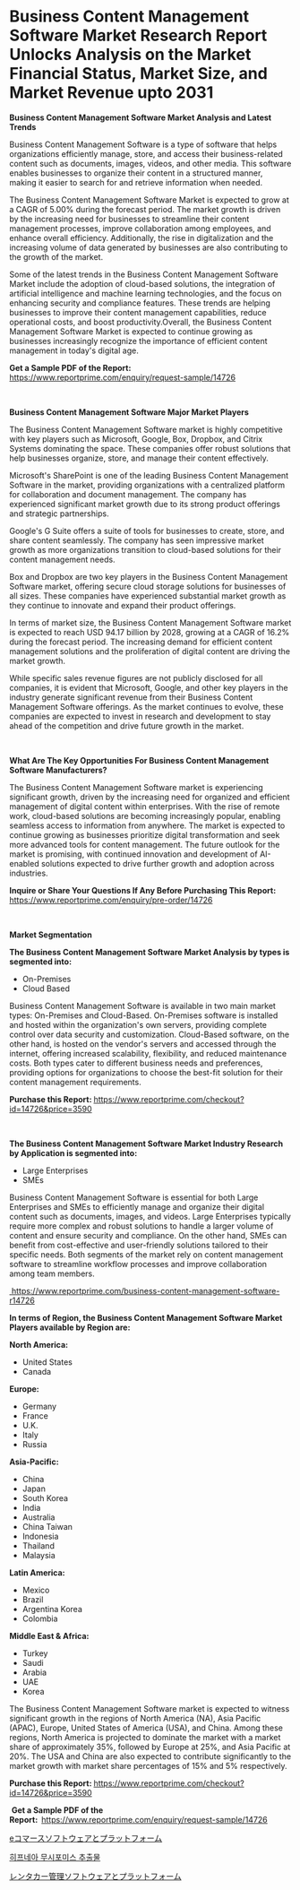 <p><h1>Business Content Management Software Market Research Report Unlocks Analysis on the Market Financial Status, Market Size, and Market Revenue upto 2031</h1></p><p><strong>Business Content Management Software Market Analysis and Latest Trends</strong></p>
<p><p>Business Content Management Software is a type of software that helps organizations efficiently manage, store, and access their business-related content such as documents, images, videos, and other media. This software enables businesses to organize their content in a structured manner, making it easier to search for and retrieve information when needed.</p><p>The Business Content Management Software Market is expected to grow at a CAGR of 5.00% during the forecast period. The market growth is driven by the increasing need for businesses to streamline their content management processes, improve collaboration among employees, and enhance overall efficiency. Additionally, the rise in digitalization and the increasing volume of data generated by businesses are also contributing to the growth of the market.</p><p>Some of the latest trends in the Business Content Management Software Market include the adoption of cloud-based solutions, the integration of artificial intelligence and machine learning technologies, and the focus on enhancing security and compliance features. These trends are helping businesses to improve their content management capabilities, reduce operational costs, and boost productivity.Overall, the Business Content Management Software Market is expected to continue growing as businesses increasingly recognize the importance of efficient content management in today's digital age.</p></p>
<p><strong>Get a Sample PDF of the Report:&nbsp;</strong> <a href="https://www.reportprime.com/enquiry/request-sample/14726">https://www.reportprime.com/enquiry/request-sample/14726</a></p>
<p>&nbsp;</p>
<p><strong>Business Content Management Software Major Market Players</strong></p>
<p><p>The Business Content Management Software market is highly competitive with key players such as Microsoft, Google, Box, Dropbox, and Citrix Systems dominating the space. These companies offer robust solutions that help businesses organize, store, and manage their content effectively.</p><p>Microsoft's SharePoint is one of the leading Business Content Management Software in the market, providing organizations with a centralized platform for collaboration and document management. The company has experienced significant market growth due to its strong product offerings and strategic partnerships.</p><p>Google's G Suite offers a suite of tools for businesses to create, store, and share content seamlessly. The company has seen impressive market growth as more organizations transition to cloud-based solutions for their content management needs.</p><p>Box and Dropbox are two key players in the Business Content Management Software market, offering secure cloud storage solutions for businesses of all sizes. These companies have experienced substantial market growth as they continue to innovate and expand their product offerings.</p><p>In terms of market size, the Business Content Management Software market is expected to reach USD 94.17 billion by 2028, growing at a CAGR of 16.2% during the forecast period. The increasing demand for efficient content management solutions and the proliferation of digital content are driving the market growth.</p><p>While specific sales revenue figures are not publicly disclosed for all companies, it is evident that Microsoft, Google, and other key players in the industry generate significant revenue from their Business Content Management Software offerings. As the market continues to evolve, these companies are expected to invest in research and development to stay ahead of the competition and drive future growth in the market.</p></p>
<p>&nbsp;</p>
<p><strong>What Are The Key Opportunities For Business Content Management Software Manufacturers?</strong></p>
<p><p>The Business Content Management Software market is experiencing significant growth, driven by the increasing need for organized and efficient management of digital content within enterprises. With the rise of remote work, cloud-based solutions are becoming increasingly popular, enabling seamless access to information from anywhere. The market is expected to continue growing as businesses prioritize digital transformation and seek more advanced tools for content management. The future outlook for the market is promising, with continued innovation and development of AI-enabled solutions expected to drive further growth and adoption across industries.</p></p>
<p><strong>Inquire or Share Your Questions If Any Before Purchasing This Report:</strong> <a href="https://www.reportprime.com/enquiry/pre-order/14726">https://www.reportprime.com/enquiry/pre-order/14726</a></p>
<p>&nbsp;</p>
<p><strong>Market Segmentation</strong></p>
<p><strong>The Business Content Management Software Market Analysis by types is segmented into:</strong></p>
<p><ul><li>On-Premises</li><li>Cloud Based</li></ul></p>
<p><p>Business Content Management Software is available in two main market types: On-Premises and Cloud-Based. On-Premises software is installed and hosted within the organization's own servers, providing complete control over data security and customization. Cloud-Based software, on the other hand, is hosted on the vendor's servers and accessed through the internet, offering increased scalability, flexibility, and reduced maintenance costs. Both types cater to different business needs and preferences, providing options for organizations to choose the best-fit solution for their content management requirements.</p></p>
<p><strong>Purchase this Report:&nbsp;</strong><a href="https://www.reportprime.com/checkout?id=14726&price=3590">https://www.reportprime.com/checkout?id=14726&price=3590</a></p>
<p>&nbsp;</p>
<p><strong>The Business Content Management Software Market Industry Research by Application is segmented into:</strong></p>
<p><ul><li>Large Enterprises</li><li>SMEs</li></ul></p>
<p><p>Business Content Management Software is essential for both Large Enterprises and SMEs to efficiently manage and organize their digital content such as documents, images, and videos. Large Enterprises typically require more complex and robust solutions to handle a larger volume of content and ensure security and compliance. On the other hand, SMEs can benefit from cost-effective and user-friendly solutions tailored to their specific needs. Both segments of the market rely on content management software to streamline workflow processes and improve collaboration among team members.</p></p>
<p><a href="https://www.reportprime.com/business-content-management-software-r14726">&nbsp;https://www.reportprime.com/business-content-management-software-r14726</a></p>
<p><strong>In terms of Region, the Business Content Management Software Market Players available by Region are:</strong></p>
<p>
    <p> <strong> North America: </strong>
        <ul>
            <li>United States</li>
            <li>Canada</li>
        </ul>
        </p> 
    <p> <strong> Europe: </strong>
        <ul>
            <li>Germany</li>
            <li>France</li>
            <li>U.K.</li>
            <li>Italy</li>
            <li>Russia</li>
        </ul>
        </p> 
    <p> <strong> Asia-Pacific: </strong>
        <ul>
            <li>China</li>
            <li>Japan</li>
            <li>South Korea</li>
            <li>India</li>
            <li>Australia</li>
            <li>China Taiwan</li>
            <li>Indonesia</li>
            <li>Thailand</li>
            <li>Malaysia</li>
        </ul>
        </p> 
    <p> <strong> Latin America: </strong>
        <ul>
            <li>Mexico</li>
            <li>Brazil</li>
            <li>Argentina Korea</li>
            <li>Colombia</li>
        </ul>
        </p> 
    <p> <strong> Middle East & Africa: </strong>
        <ul>
            <li>Turkey</li>
            <li>Saudi</li>
            <li>Arabia</li>
            <li>UAE</li>
            <li>Korea</li>
        </ul>
    </p>
    </p>
<p><p>The Business Content Management Software market is expected to witness significant growth in the regions of North America (NA), Asia Pacific (APAC), Europe, United States of America (USA), and China. Among these regions, North America is projected to dominate the market with a market share of approximately 35%, followed by Europe at 25%, and Asia Pacific at 20%. The USA and China are also expected to contribute significantly to the market growth with market share percentages of 15% and 5% respectively.</p></p>
<p><strong>Purchase this Report: </strong><a href="https://www.reportprime.com/checkout?id=14726&price=3590">https://www.reportprime.com/checkout?id=14726&price=3590</a></p>
<p>&nbsp;<strong>Get a Sample PDF of the Report:&nbsp;&nbsp;</strong><a href="https://www.reportprime.com/enquiry/request-sample/14726">https://www.reportprime.com/enquiry/request-sample/14726</a></p>
<p><strong></strong></p>
<p><p><a href="https://github.com/charm854/Market-Research-Report-List-1/blob/main/105284481097.md">eコマースソフトウェアとプラットフォーム</a></p><p><a href="https://github.com/RickyMetzDVM/Market-Research-Report-List-1/blob/main/685773775598.md">히프네아 무시포미스 추출물</a></p><p><a href="https://github.com/MacyOrn/Market-Research-Report-List-1/blob/main/442723381098.md">レンタカー管理ソフトウェアとプラットフォーム</a></p></p>